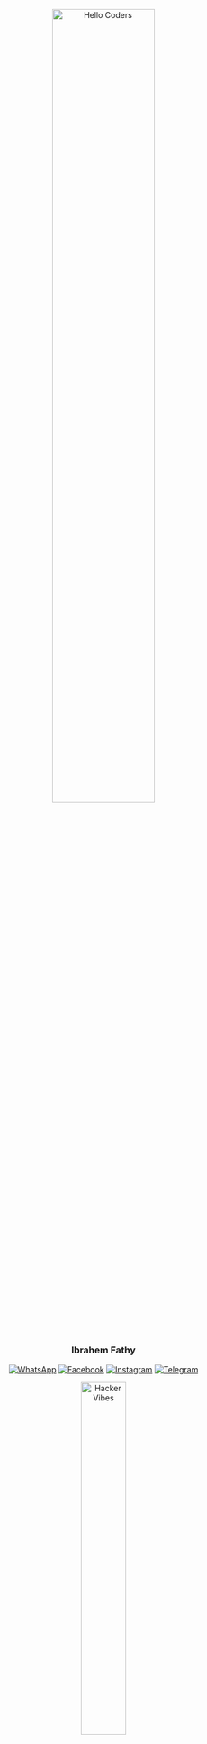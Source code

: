 <div align="center" width="50">

<img src="https://github.com/SP-XD/SP-XD/blob/main/images/hellocoders_rounded.gif?raw=true" alt="Hello Coders" width="60%"/> <br>

### Ibrahem Fathy

[![WhatsApp](https://img.shields.io/badge/WhatsApp-25D366?style=flat&logo=whatsapp&logoColor=white)](https://wa.me/201124853430)
[![Facebook](https://img.shields.io/badge/Facebook-1877F2?style=flat&logo=facebook&logoColor=white)](https://www.facebook.com/share/1FyasGLBSD/)
[![Instagram](https://img.shields.io/badge/Instagram-E4405F?style=flat&logo=instagram&logoColor=white)](https://www.instagram.com/ibrahemfathytor)
[![Telegram](https://img.shields.io/badge/Telegram-2CA5E0?style=flat&logo=telegram&logoColor=white)](https://t.me/spxd007)

<img src="https://github.com/SP-XD/SP-XD/blob/main/images/dev-working_rounded.gif?raw=true" alt="Hacker Vibes" width="40%"/><br> 

</div>

<hr></hr>

### 🛠️ Tools & Technologies

![Java](https://img.shields.io/badge/Java-ED8B00?style=flat&logo=java&logoColor=white)
![C++](https://img.shields.io/badge/C%2B%2B-00599C?style=flat&logo=c%2B%2B&logoColor=white)
![VSCode](https://img.shields.io/badge/Visual_Studio-0078D4?style=flat&logo=visual%20studio%20code&logoColor=white)

```dart
// tools_I_use organized

class About extends Me { 
  const myTools = {  
    "ProgrammingLanguages" : { "Java", "C++" },
    "Editors" : { "Visual Studio" }
  };
}
